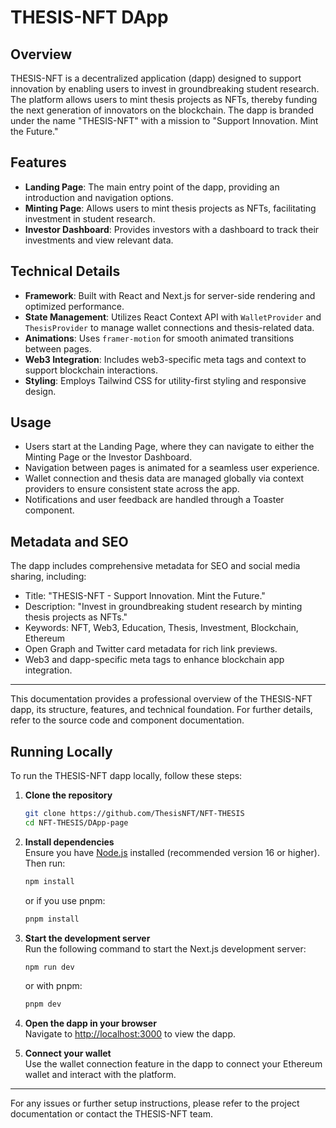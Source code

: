 # THESIS-NFT DApp

## Overview
THESIS-NFT is a decentralized application (dapp) designed to support innovation by enabling users to invest in groundbreaking student research. The platform allows users to mint thesis projects as NFTs, thereby funding the next generation of innovators on the blockchain. The dapp is branded under the name "THESIS-NFT" with a mission to "Support Innovation. Mint the Future."

## Features
- **Landing Page**: The main entry point of the dapp, providing an introduction and navigation options.
- **Minting Page**: Allows users to mint thesis projects as NFTs, facilitating investment in student research.
- **Investor Dashboard**: Provides investors with a dashboard to track their investments and view relevant data.

## Technical Details
- **Framework**: Built with React and Next.js for server-side rendering and optimized performance.
- **State Management**: Utilizes React Context API with `WalletProvider` and `ThesisProvider` to manage wallet connections and thesis-related data.
- **Animations**: Uses `framer-motion` for smooth animated transitions between pages.
- **Web3 Integration**: Includes web3-specific meta tags and context to support blockchain interactions.
- **Styling**: Employs Tailwind CSS for utility-first styling and responsive design.

## Usage
- Users start at the Landing Page, where they can navigate to either the Minting Page or the Investor Dashboard.
- Navigation between pages is animated for a seamless user experience.
- Wallet connection and thesis data are managed globally via context providers to ensure consistent state across the app.
- Notifications and user feedback are handled through a Toaster component.

## Metadata and SEO
The dapp includes comprehensive metadata for SEO and social media sharing, including:
- Title: "THESIS-NFT - Support Innovation. Mint the Future."
- Description: "Invest in groundbreaking student research by minting thesis projects as NFTs."
- Keywords: NFT, Web3, Education, Thesis, Investment, Blockchain, Ethereum
- Open Graph and Twitter card metadata for rich link previews.
- Web3 and dapp-specific meta tags to enhance blockchain app integration.

---

This documentation provides a professional overview of the THESIS-NFT dapp, its structure, features, and technical foundation. For further details, refer to the source code and component documentation.

## Running Locally

To run the THESIS-NFT dapp locally, follow these steps:

1. **Clone the repository**  
   ```bash
   git clone https://github.com/ThesisNFT/NFT-THESIS
   cd NFT-THESIS/DApp-page
   ```

2. **Install dependencies**  
   Ensure you have [Node.js](https://nodejs.org/) installed (recommended version 16 or higher).  
   Then run:  
   ```bash
   npm install
   ```  
   or if you use pnpm:  
   ```bash
   pnpm install
   ```

3. **Start the development server**  
   Run the following command to start the Next.js development server:  
   ```bash
   npm run dev
   ```  
   or with pnpm:  
   ```bash
   pnpm dev
   ```

4. **Open the dapp in your browser**  
   Navigate to [http://localhost:3000](http://localhost:3000) to view the dapp.

5. **Connect your wallet**  
   Use the wallet connection feature in the dapp to connect your Ethereum wallet and interact with the platform.

---

For any issues or further setup instructions, please refer to the project documentation or contact the THESIS-NFT team.
